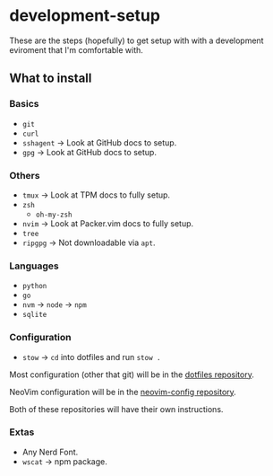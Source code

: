 # development-setup

These are the steps (hopefully) to get setup with with a development eviroment that I'm comfortable with.

## What to install

### Basics

- `git`
- `curl`
- `sshagent` -> Look at GitHub docs to setup.
- `gpg`      -> Look at GitHub docs to setup.

### Others

- `tmux` -> Look at TPM docs to fully setup.
- `zsh`
    - `oh-my-zsh`
- `nvim` -> Look at Packer.vim docs to fully setup.
- `tree`
- `ripgpg` -> Not downloadable via `apt`.

### Languages

- `python`
- `go`
- `nvm` -> `node` -> `npm`
- `sqlite`

### Configuration

- `stow` -> `cd` into dotfiles and run `stow .`

Most configuration (other that git) will be in the [dotfiles repository](https://github.com/gabrielg2020/dotfiles).

NeoVim configuration will be in the [neovim-config repository]().

Both of these repositories will have their own instructions.

### Extas

- Any Nerd Font.
- `wscat` -> npm package.
